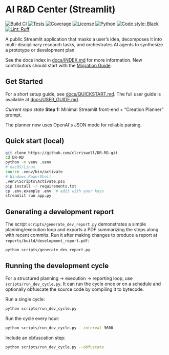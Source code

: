 # AI R&D Center (Streamlit)

[![Build CI](https://github.com/clcriswell/DR-RD/actions/workflows/ci.yml/badge.svg)](https://github.com/clcriswell/DR-RD/actions/workflows/ci.yml)
[![Tests](https://github.com/clcriswell/DR-RD/actions/workflows/test.yml/badge.svg)](https://github.com/clcriswell/DR-RD/actions/workflows/test.yml)
[![Coverage](https://img.shields.io/badge/coverage-unknown-lightgrey.svg)](docs/BADGES.md#coverage)
[![License](https://img.shields.io/github/license/clcriswell/DR-RD)](LICENSE)
[![Python](https://img.shields.io/badge/python-3.10%20%7C%203.11%20%7C%203.12-blue)](https://www.python.org/)
[![Code style: Black](https://img.shields.io/badge/code%20style-black-000000.svg)](https://github.com/psf/black)
[![Lint: Ruff](https://img.shields.io/badge/lint-ruff-46A2F1.svg)](https://github.com/astral-sh/ruff)

A public Streamlit application that masks a user’s idea, decomposes it into
multi-disciplinary research tasks, and orchestrates AI agents to synthesize a
prototype or development plan.

See the docs index in [docs/INDEX.md](docs/INDEX.md) for more information.
New contributors should start with the [Migration Guide](docs/MIGRATION_GUIDE_v1_to_v2.md).

## Get Started
For a short setup guide, see [docs/QUICKSTART.md](docs/QUICKSTART.md). The full
user guide is available at [docs/USER_GUIDE.md](docs/USER_GUIDE.md).

_Current repo state_
**Step 1:** Minimal Streamlit front-end + “Creation Planner” prompt.

The planner now uses OpenAI's JSON mode for reliable parsing.

## Quick start (local)

```bash
git clone https://github.com/clcriswell/DR-RD.git
cd DR-RD
python -m venv .venv
# macOS/Linux
source .venv/bin/activate
# Windows PowerShell
.venv\Scripts\Activate.ps1
pip install -r requirements.txt
cp .env.example .env  # edit with your keys
streamlit run app.py
```

## Generating a development report

The script `scripts/generate_dev_report.py` demonstrates a simple
planning/execution loop and exports a PDF summarizing the steps along
with recent commits.  Run it after making changes to produce a report
at `reports/build/development_report.pdf`:

```bash
python scripts/generate_dev_report.py
```

## Running the development cycle

For a structured planning → execution → reporting loop, use
`scripts/run_dev_cycle.py`. It can run the cycle once or on a schedule
and optionally obfuscate the source code by compiling it to bytecode.

Run a single cycle:

```bash
python scripts/run_dev_cycle.py
```

Run the cycle every hour:

```bash
python scripts/run_dev_cycle.py --interval 3600
```

Include an obfuscation step:

```bash
python scripts/run_dev_cycle.py --obfuscate
```
